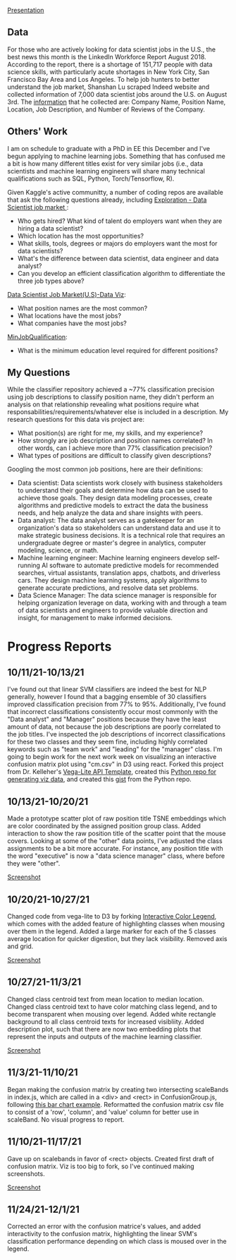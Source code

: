 [Presentation](https://www.youtube.com/embed/0FFBhZnNI_M)

## Data

For those who are actively looking for data scientist jobs in the U.S., the best news this month is the LinkedIn Workforce Report August 2018. According to the report, there is a shortage of 151,717 people with data science skills, with particularly acute shortages in New York City, San Francisco Bay Area and Los Angeles. To help job hunters to better understand the job market, Shanshan Lu scraped Indeed website and collected information of 7,000 data scientist jobs around the U.S. on August 3rd. The [information](https://www.kaggle.com/sl6149/data-scientist-job-market-in-the-us) that he collected are: Company Name, Position Name, Location, Job Description, and Number of Reviews of the Company.

## Others' Work

I am on schedule to graduate with a PhD in EE this December and I've begun applying to machine learning jobs. Something that has confused me a bit is how many different titles exist for very similar jobs (i.e., data scientists and machine learning engineers will share many technical qualifications such as SQL, Python, Torch/Tensorflow, R).

Given Kaggle's active communitty, a number of coding repos are available that ask the following questions already, including [Exploration - Data Scientist job market
](https://www.kaggle.com/kambojharyana/exploration-data-scientist-job-market):

- Who gets hired? What kind of talent do employers want when they are hiring a data scientist?
- Which location has the most opportunities?
- What skills, tools, degrees or majors do employers want the most for data scientists?
- What's the difference between data scientist, data engineer and data analyst?
- Can you develop an efficient classification algorithm to differentiate the three job types above?

[Data Scientist Job Market(U.S)-Data Viz](https://www.kaggle.com/carriech/data-scientist-job-market-u-s-data-viz):

- What position names are the most common?
- What locations have the most jobs?
- What companies have the most jobs?

[MinJobQualification](https://www.kaggle.com/garyongguanjie/minjobqualification):

- What is the minimum education level required for different positions?

## My Questions

While the classifier repository achieved a ~77% classification precision using job descriptions to classify position name, they didn't perform an analysis on that relationship revealing what positions require what responsabilities/requirements/whatever else is included in a description. My research questions for this data vis project are:

- What position(s) are right for me, my skills, and my experience?
- How strongly are job description and position names correlated? In other words, can I achieve more than 77% classification precision?
- What types of positions are difficult to classify given descriptions?

Googling the most common job positions, here are their definitions:

- Data scientist: Data scientists work closely with business stakeholders to understand their goals and determine how data can be used to achieve those goals. They design data modeling processes, create algorithms and predictive models to extract the data the business needs, and help analyze the data and share insights with peers.
- Data analyst: The data analyst serves as a gatekeeper for an organization's data so stakeholders can understand data and use it to make strategic business decisions. It is a technical role that requires an undergraduate degree or master's degree in analytics, computer modeling, science, or math.
- Machine learning engineer: Machine learning engineers develop self-running AI software to automate predictive models for recommended searches, virtual assistants, translation apps, chatbots, and driverless cars. They design machine learning systems, apply algorithms to generate accurate predictions, and resolve data set problems.
- Data Science Manager: The data science manager is responsible for helping organization leverage on data, working with and through a team of data scientists and engineers to provide valuable direction and insight, for management to make informed decisions.

# Progress Reports

## 10/11/21-10/13/21

I've found out that linear SVM classifiers are indeed the best for NLP generally, however I found that a bagging ensemble of 30 classifiers improved classification precision from 77% to 95%. Additionally, I've found that incorrect classifications consistently occur most commonly with the "Data analyst" and "Manager" positions because they have the least amount of data, not because the job descriptions are poorly correlated to the job titles. I've inspected the job descriptions of incorrect classifications for these two classes and they seem fine, including highly correlated keywords such as "team work" and "leading" for the "manager" class. I'm going to begin work for the next work week on visualizing an interactive confusion matrix plot using "cm.csv" in D3 using react. Forked this project from Dr. Kelleher's [Vega-Lite API Template](https://vizhub.com/curran/717a939bb09b4b3297b62c20d42ea6a3), created this [Python repo for generating viz data](https://github.com/kwmcclintick/datavis_finalproject), and created this [gist](https://gist.github.com/kwmcclintick/10e608193750f65b5f84b2d3f7247bfd) from the Python repo.

## 10/13/21-10/20/21

Made a prototype scatter plot of raw position title TSNE embeddings which are color coordinated by the assigned position group class. Added interaction to show the raw position title of the scatter point that the mouse covers. Looking at some of the "other" data points, I've adjusted the class assignments to be a bit more accurate. For instance, any position title with the word "executive" is now a "data science manager" class, where before they were "other".

[Screenshot](https://github.com/kwmcclintick/datavis_finalproject/blob/main/old.PNG)

## 10/20/21-10/27/21

Changed code from vega-lite to D3 by forking [Interactive Color Legend](https://vizhub.com/curran/8b699c4000704216a709adfeb38f2411), which comes with the added feature of highlighting classes when mousing over them in the legend. Added a large marker for each of the 5 classes average location for quicker digestion, but they lack visibility. Removed axis and grid.

[Screenshot](https://github.com/kwmcclintick/datavis_finalproject/blob/main/new.PNG)

## 10/27/21-11/3/21
Changed class centroid text from mean location to median location. Changed class centroid text to have color matching class legend, and to become transparent when mousing over legend. Added white rectangle background to all class centroid texts for increased visibliity. Added description plot, such that there are now two embedding plots that represent the inputs and outputs of the machine learning classifier.

[Screenshot](https://github.com/kwmcclintick/datavis_finalproject/blob/main/current.PNG)

## 11/3/21-11/10/21
Began making the confusion matrix by creating two intersecting scaleBands in index.js, which are called in a \<div\> and \<rect\> in ConfusionGroup.js, following [this bar chart example](https://codedaily.io/tutorials/Fundamentals-of-Rendering-Data-as-an-SVG-Bar-Graph-with-D3-and-scaleBand). Reformatted the confusion matrix csv file to consist of a 'row', 'column', and 'value' column for better use in scaleBand. No visual progress to report.

## 11/10/21-11/17/21
Gave up on scalebands in favor of \<rect\> objects. Created first draft of confusion matrix. Viz is too big to fork, so I've continued making screenshots.

[Screenshot](https://github.com/kwmcclintick/datavis_finalproject/blob/main/current.PNG)

## 11/24/21-12/1/21
Corrected an error with the confusion matrice's values, and added interactivity to the confusion matrix, highlighting the linear SVM's classification performance depending on which class is moused over in the legend.

